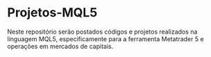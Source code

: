 # Projetos-MQL5
Neste repositório serão postados códigos e projetos realizados na linguagem MQL5, especificamente para a ferramenta Metatrader 5 e operações em mercados de capitais.
